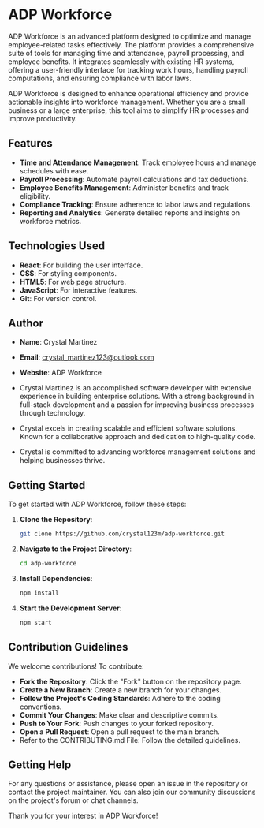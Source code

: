 # ADP Workforce

ADP Workforce is an advanced platform designed to optimize and manage employee-related tasks effectively. The platform provides a comprehensive suite of tools for managing time and attendance, payroll processing, and employee benefits. It integrates seamlessly with existing HR systems, offering a user-friendly interface for tracking work hours, handling payroll computations, and ensuring compliance with labor laws. 

ADP Workforce is designed to enhance operational efficiency and provide actionable insights into workforce management. Whether you are a small business or a large enterprise, this tool aims to simplify HR processes and improve productivity.

## Features
- **Time and Attendance Management**: Track employee hours and manage schedules with ease.
- **Payroll Processing**: Automate payroll calculations and tax deductions.
- **Employee Benefits Management**: Administer benefits and track eligibility.
- **Compliance Tracking**: Ensure adherence to labor laws and regulations.
- **Reporting and Analytics**: Generate detailed reports and insights on workforce metrics.

## Technologies Used
- **React**: For building the user interface.
- **CSS**: For styling components.
- **HTML5**: For web page structure.
- **JavaScript**: For interactive features.
- **Git**: For version control.

## Author
- **Name**: Crystal Martinez  
- **Email**: crystal_martinez123@outlook.com
- **Website**: ADP Workforce

- Crystal Martinez is an accomplished software developer with extensive experience in building enterprise solutions. With a strong background in full-stack development and a passion for improving business processes through technology.
- Crystal excels in creating scalable and efficient software solutions. Known for a collaborative approach and dedication to high-quality code.
- Crystal is committed to advancing workforce management solutions and helping businesses thrive.

## Getting Started

To get started with ADP Workforce, follow these steps:

1. **Clone the Repository**:
   ```bash
   git clone https://github.com/crystal123m/adp-workforce.git
2. **Navigate to the Project Directory**:
   ```bash
   cd adp-workforce
3. **Install Dependencies**:
   ```bash
   npm install
4. **Start the Development Server**:
   ```bash
   npm start
## Contribution Guidelines
We welcome contributions! To contribute:

- **Fork the Repository**: Click the "Fork" button on the repository page.
- **Create a New Branch**: Create a new branch for your changes.
- **Follow the Project's Coding Standards**: Adhere to the coding conventions.
- **Commit Your Changes**: Make clear and descriptive commits.
- **Push to Your Fork**: Push changes to your forked repository.
- **Open a Pull Request**: Open a pull request to the main branch.
- Refer to the CONTRIBUTING.md File: Follow the detailed guidelines.

## Getting Help
For any questions or assistance, please open an issue in the repository or contact the project maintainer. You can also join our community discussions on the project's forum or chat channels.

Thank you for your interest in ADP Workforce!


